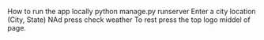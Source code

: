 How to run the app locally python manage.py runserver 
Enter a city location (City, State) NAd press check weather
To rest press the top logo middel of page.

